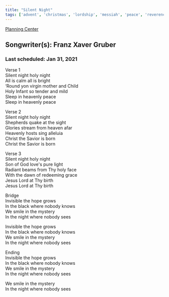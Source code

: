 ```yaml
---
title: "Silent Night"
tags: ['advent', 'christmas', 'lordship', 'messiah', 'peace', 'reverence', 'savior', 'son-of-god']
---
```


[Planning Center](https://services.planningcenteronline.com/songs/12967200)

## Songwriter(s): Franz Xaver Gruber
### Last scheduled: Jan 31, 2021          

Verse 1  
Silent night holy night  
All is calm all is bright  
‘Round yon virgin mother and Child  
Holy Infant so tender and mild  
Sleep in heavenly peace  
Sleep in heavenly peace  
  
Verse 2  
Silent night holy night  
Shepherds quake at the sight  
Glories stream from heaven afar  
Heavenly hosts sing alleluia  
Christ the Savior is born  
Christ the Savior is born  
  
Verse 3  
Silent night holy night  
Son of God love's pure light  
Radiant beams from Thy holy face  
With the dawn of redeeming grace  
Jesus Lord at Thy birth  
Jesus Lord at Thy birth  
  
  
Bridge  
Invisible the hope grows  
In the black where nobody knows  
We smile in the mystery  
In the night where nobody sees  
  
Invisible the hope grows  
In the black where nobody knows  
We smile in the mystery  
In the night where nobody sees  
  
Ending  
Invisible the hope grows  
In the black where nobody knows  
We smile in the mystery  
In the night where nobody sees  
  
We smile in the mystery  
In the night where nobody sees
